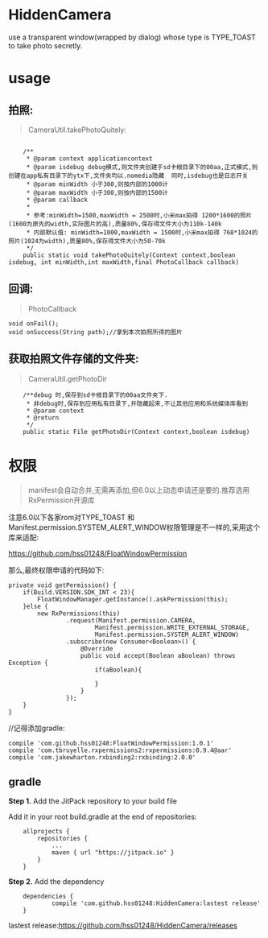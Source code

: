 # HiddenCamera
use a transparent window(wrapped by dialog) whose type is TYPE_TOAST to take photo secretly.

# usage 

## 拍照:

> CameraUtil.takePhotoQuitely:

```

	/**
     * @param context applicationcontext
     * @param isdebug debug模式,则文件夹创建于sd卡根目录下的00aa,正式模式,则创建在app私有目录下的ytx下,文件夹均以.nomedia隐藏  同时,isdebug也是日志开关
     * @param minWidth 小于300,则按内部的1000计
     * @param maxWidth 小于300,则按内部的1500计
     * @param callback
     *
     * 参考:minWidth=1500,maxWidth = 2500时,小米max拍得 1200*1600的照片(1600为原先的width,实际图片的高),质量80%,保存得文件大小为110k-140k
     * 内部默认值: minWidth=1000,maxWidth = 1500时,小米max拍得 768*1024的照片(1024为width),质量80%,保存得文件大小为50-70k
     */
    public static void takePhotoQuitely(Context context,boolean isdebug, int minWidth,int maxWidth,final PhotoCallback callback)
```

## 回调:

> PhotoCallback

```
void onFail();
void onSuccess(String path);//拿到本次拍照所得的图片
```

## 获取拍照文件存储的文件夹:

> CameraUtil.getPhotoDir

```
	/**debug 时,保存到sd卡根目录下的00aa文件夹下.
     * 非debug时,保存到应用私有目录下,并隐藏起来,不让其他应用和系统媒体库看到
     * @param context
     * @return
     */
    public static File getPhotoDir(Context context,boolean isdebug)
```



# 权限

> manifest会自动合并,无需再添加,但6.0以上动态申请还是要的.推荐选用RxPermission开源库



注意6.0以下各家rom对TYPE_TOAST 和Manifest.permission.SYSTEM_ALERT_WINDOW权限管理是不一样的,采用这个库来适配:

https://github.com/hss01248/FloatWindowPermission

那么,最终权限申请的代码如下:

```
private void getPermission() {
    if(Build.VERSION.SDK_INT < 23){
        FloatWindowManager.getInstance().askPermission(this);
    }else {
        new RxPermissions(this)
                .request(Manifest.permission.CAMERA,
                        Manifest.permission.WRITE_EXTERNAL_STORAGE,
                        Manifest.permission.SYSTEM_ALERT_WINDOW)
                .subscribe(new Consumer<Boolean>() {
                    @Override
                    public void accept(Boolean aBoolean) throws Exception {
                        if(aBoolean){

                        }
                    }
                });
    }
}
```

//记得添加gradle:

```
compile 'com.github.hss01248:FloatWindowPermission:1.0.1'
compile 'com.tbruyelle.rxpermissions2:rxpermissions:0.9.4@aar'
compile 'com.jakewharton.rxbinding2:rxbinding:2.0.0'
```

##  gradle 



**Step 1.** Add the JitPack repository to your build file

Add it in your root build.gradle at the end of repositories:

```
    allprojects {
        repositories {
            ...
            maven { url "https://jitpack.io" }
        }
    }

```

**Step 2.** Add the dependency

```
    dependencies {
            compile 'com.github.hss01248:HiddenCamera:lastest release'
    }
```
lastest release:https://github.com/hss01248/HiddenCamera/releases



